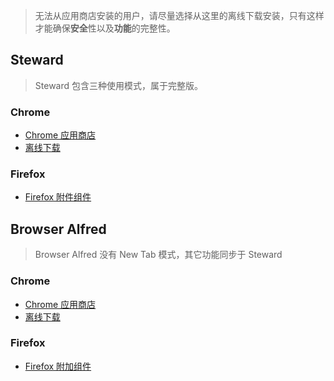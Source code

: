 > 无法从应用商店安装的用户，请尽量选择从这里的离线下载安装，只有这样才能确保**安全**性以及**功能**的完整性。

## Steward
> Steward 包含三种使用模式，属于完整版。

### Chrome
- [Chrome 应用商店](https://chrome.google.com/webstore/detail/dnkhdiodfglfckibnfcjbgddcgjgkacd)
- [离线下载](http://owsjc7iz3.bkt.clouddn.com/steward-3.4.5.crx)

### Firefox
- [Firefox 附件组件](https://addons.mozilla.org/zh-CN/firefox/addon/steward-a-command-launcher/?src=userprofile)


## Browser Alfred
> Browser Alfred 没有 New Tab 模式，其它功能同步于 Steward

### Chrome
- [Chrome 应用商店](https://chrome.google.com/webstore/detail/jglmompgeddkbcdamdknmebaimldkkbl)
- [离线下载](http://owsjc7iz3.bkt.clouddn.com/alfred-3.4.5.crx)

### Firefox
- [Firefox 附加组件](https://addons.mozilla.org/zh-CN/firefox/addon/browser-alfred-%E6%B5%8F%E8%A7%88%E5%99%A8%E5%91%BD%E4%BB%A4%E5%90%AF%E5%8A%A8%E5%99%A8/?src=userprofile)